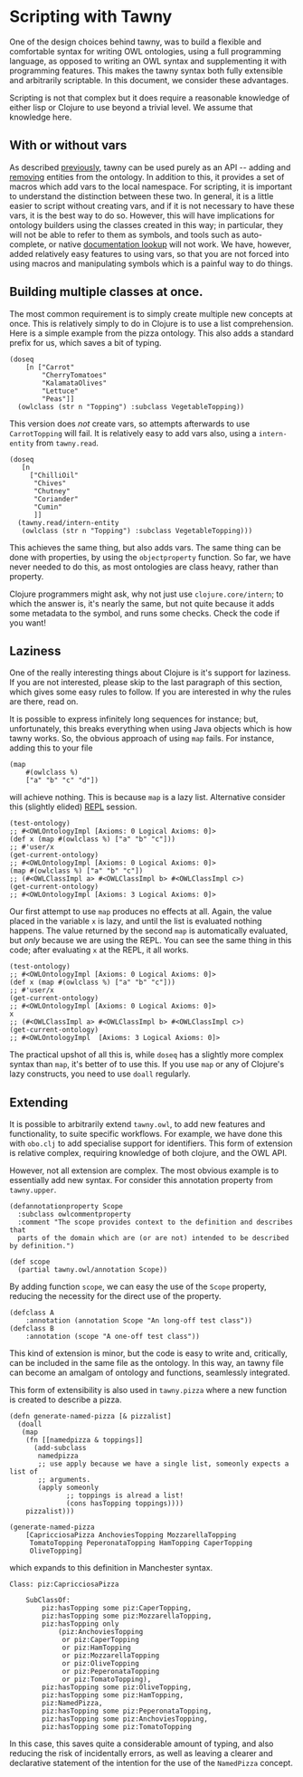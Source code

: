 Scripting with Tawny
====================

One of the design choices behind tawny, was to build a flexible and
comfortable syntax for writing OWL ontologies, using a full programming
language, as opposed to writing an OWL syntax and supplementing it with
programming features. This makes the tawny syntax both fully extensible and
arbitrarily scriptable. In this document, we consider these advantages.

Scripting is not that complex but it does require a reasonable knowledge of
either lisp or Clojure to use beyond a trivial level. We assume that knowledge
here.

## With or without vars

As described [previously](adding-restrictions.md), tawny can be used purely as
an API -- adding and [removing](repl.md) entities from the ontology. In
addition to this, it provides a set of macros which add vars to the local
namespace. For scripting, it is important to understand the distinction
between these two. In general, it is a little easier to script without
creating vars, and if it is not necessary to have these vars, it is the best
way to do so. However, this will have implications for ontology builders using
the classes created in this way; in particular, they will not be able to
refer to them as symbols, and tools such as auto-complete, or native
[documentation lookup](repl.md) will not work. We have, however, added
relatively easy features to using vars, so that you are not forced into using
macros and manipulating symbols which is a painful way to do things.

## Building multiple classes at once.

The most common requirement is to simply create multiple new concepts at once.
This is relatively simply to do in Clojure is to use a list comprehension.
Here is a simple example from the pizza ontology. This also adds a standard
prefix for us, which saves a bit of typing.

    (doseq
        [n ["Carrot"
            "CherryTomatoes"
            "KalamataOlives"
            "Lettuce"
            "Peas"]]
      (owlclass (str n "Topping") :subclass VegetableTopping))

This version does *not* create vars, so attempts afterwards to use
`CarrotTopping` will fail. It is relatively easy to add vars also, using a
`intern-entity` from `tawny.read`.

    (doseq
       [n
         ["ChilliOil"
          "Chives"
          "Chutney"
          "Coriander"
          "Cumin"
          ]]
      (tawny.read/intern-entity
       (owlclass (str n "Topping") :subclass VegetableTopping)))

This achieves the same thing, but also adds vars. The same thing can be done
with properties, by using the `objectproperty` function. So far, we have never
needed to do this, as most ontologies are class heavy, rather than property.

Clojure programmers might ask, why not just use `clojure.core/intern`; to
which the answer is, it's nearly the same, but not quite because it adds some
metadata to the symbol, and runs some checks. Check the code if you want!

## Laziness

One of the really interesting things about Clojure is it's support for
laziness. If you are not interested, please skip to the last paragraph of this
section, which gives some easy rules to follow. If you are interested in why
the rules are there, read on.

It is possible to express infinitely long sequences for instance; but,
unfortunately, this breaks everything when using Java objects which is how
tawny works. So, the obvious approach of using `map` fails. For instance,
adding this to your file

    (map
        #(owlclass %)
        ["a" "b" "c" "d"])

will achieve nothing. This is because `map` is a lazy list. Alternative
consider this (slightly elided) [REPL](repl.md) session.

    (test-ontology)
    ;; #<OWLOntologyImpl [Axioms: 0 Logical Axioms: 0]>
    (def x (map #(owlclass %) ["a" "b" "c"]))
    ;; #'user/x
    (get-current-ontology)
    ;; #<OWLOntologyImpl [Axioms: 0 Logical Axioms: 0]>
    (map #(owlclass %) ["a" "b" "c"])
    ;; (#<OWLClassImpl a> #<OWLClassImpl b> #<OWLClassImpl c>)
    (get-current-ontology)
    ;; #<OWLOntologyImpl [Axioms: 3 Logical Axioms: 0]>

Our first attempt to use `map` produces no effects at all. Again, the value
placed in the variable `x` is lazy, and until the list is evaluated nothing
happens. The value returned by the second `map` is automatically evaluated,
but *only* because we are using the REPL. You can see the same thing in this
code; after evaluating `x` at the REPL, it all works.

    (test-ontology)
    ;; #<OWLOntologyImpl [Axioms: 0 Logical Axioms: 0]>
    (def x (map #(owlclass %) ["a" "b" "c"]))
    ;; #'user/x
    (get-current-ontology)
    ;; #<OWLOntologyImpl [Axioms: 0 Logical Axioms: 0]>
    x
    ;; (#<OWLClassImpl a> #<OWLClassImpl b> #<OWLClassImpl c>)
    (get-current-ontology)
    ;; #<OWLOntologyImpl  [Axioms: 3 Logical Axioms: 0]>

The practical upshot of all this is, while `doseq` has a slightly more complex
syntax than `map`, it's better of to use this. If you use `map` or any of
Clojure's lazy constructs, you need to use `doall` regularly.

## Extending

It is possible to arbitrarily extend `tawny.owl`, to add new features and
functionality, to suite specific workflows. For example, we have done this
with `obo.clj` to add specialise support for identifiers. This form of
extension is relative complex, requiring knowledge of both clojure, and the
OWL API.

However, not all extension are complex. The most obvious example is to
essentially add new syntax. For consider this annotation property from
`tawny.upper`.

    (defannotationproperty Scope
      :subclass owlcommentproperty
      :comment "The scope provides context to the definition and describes that
      parts of the domain which are (or are not) intended to be described by definition.")

    (def scope
      (partial tawny.owl/annotation Scope))

By adding function `scope`, we can easy the use of the `Scope` property,
reducing the necessity for the direct use of the property.

    (defclass A
        :annotation (annotation Scope "An long-off test class"))
    (defclass B
        :annotation (scope "A one-off test class"))

This kind of extension is minor, but the code is easy to write and,
critically, can be included in the same file as the ontology. In this way, an
tawny file can become an amalgam of ontology and functions, seamlessly
integrated.

This form of extensibility is also used in `tawny.pizza` where a new function
is created to describe a pizza.

    (defn generate-named-pizza [& pizzalist]
      (doall
       (map
        (fn [[namedpizza & toppings]]
          (add-subclass
           namedpizza
           ;; use apply because we have a single list, someonly expects a list of
           ;; arguments.
           (apply someonly
                  ;; toppings is alread a list!
                  (cons hasTopping toppings))))
        pizzalist)))

    (generate-named-pizza
        [CapricciosaPizza AnchoviesTopping MozzarellaTopping
         TomatoTopping PeperonataTopping HamTopping CaperTopping
         OliveTopping]

which expands to this definition in Manchester syntax.

    Class: piz:CapricciosaPizza

        SubClassOf:
            piz:hasTopping some piz:CaperTopping,
            piz:hasTopping some piz:MozzarellaTopping,
            piz:hasTopping only
                (piz:AnchoviesTopping
                 or piz:CaperTopping
                 or piz:HamTopping
                 or piz:MozzarellaTopping
                 or piz:OliveTopping
                 or piz:PeperonataTopping
                 or piz:TomatoTopping),
            piz:hasTopping some piz:OliveTopping,
            piz:hasTopping some piz:HamTopping,
            piz:NamedPizza,
            piz:hasTopping some piz:PeperonataTopping,
            piz:hasTopping some piz:AnchoviesTopping,
            piz:hasTopping some piz:TomatoTopping


In this case, this saves quite a considerable amount of typing, and also
reducing the risk of incidentally errors, as well as leaving a clearer and
declarative statement of the intention for the use of the `NamedPizza`
concept.
